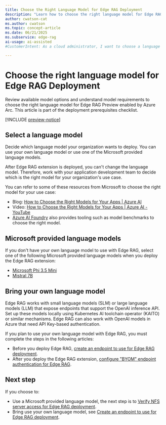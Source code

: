 ```yaml
---
title: Choose the Right Language Model for Edge RAG Deployment
description: "Learn how to choose the right language model for Edge RAG deployment, including Microsoft and custom options, to optimize your AI solution."
author: cwatson-cat
ms.author: cwatson
ms.topic: concept-article
ms.date: 06/21/2025
ms.subservice: edge-rag
ai-usage: ai-assisted
#CustomerIntent: As a cloud administrator, I want to choose a language model for use with Edge RAG so that I can deploy and manage an AI chat solution for my edge environment.

---
```


# Choose the right language model for Edge RAG Deployment

Review available model options and understand model requirements to choose the right language model for Edge RAG Preview enabled by Azure Arc. This article is part of the deployment prerequisites checklist.

[!INCLUDE [preview-notice](includes/preview-notice.md)]

## Select a language model

Decide which language model your organization wants to deploy. You can use your own language model or use one of the Microsoft provided language models.  

After Edge RAG extension is deployed, you can't change the language model. Therefore, work with your application development team to decide which is the right model for your organization's use case.

You can refer to some of these resources from Microsoft to choose the right model for your use case:

- Blog: [How to Choose the Right Models for Your Apps | Azure AI](https://techcommunity.microsoft.com/blog/microsoftmechanicsblog/how-to-choose-the-right-models-for-your-apps--azure-ai/4271216)
- Video: [How to Choose the Right Models for Your Apps | Azure AI - YouTube](https://www.youtube.com/watch?app=desktop&v=sx_uGylH8eg&t=53s)
- [Azure AI Foundry](/azure/ai-studio/concepts/model-benchmarks) also provides tooling such as model benchmarks to choose the right model.

## Microsoft provided language models

If you don't have your own language model to use with Edge RAG, select one of the following Microsoft provided language models when you deploy the Edge RAG extension:

- [Microsoft Phi 3.5 Mini](https://huggingface.co/microsoft/Phi-3.5-mini-instruct)
- [Mistral 7B](https://huggingface.co/mistralai/Mistral-7B-Instruct-v0.2)

## Bring your own language model

Edge RAG works with small language models (SLM) or large language models (LLM) that expose endpoints that support the OpenAI inference API. Set up these models locally using Kubernetes AI toolchain operator (KAITO) or similar mechanisms. Edge RAG can also work with OpenAI models in Azure that need API Key-based authentication.

If you plan to use your own language model with Edge RAG, you must complete the steps in the following articles:

- Before you deploy Edge RAG, [create an endpoint to use for Edge RAG deployment](prepare-model-endpoint.md).
- After you deploy the Edge RAG extension, [configure "BYOM" endpoint authentication for Edge RAG](configure-endpoint-authentication.md).


## Next step

If you choose to:
- Use a Microsoft provided language model, the next step is to [Verify NFS server access for Edge RAG deployment](prepare-file-server.md).
- Bring use your own language model, see [Create an endpoint to use for Edge RAG deployment](prepare-model-endpoint.md).